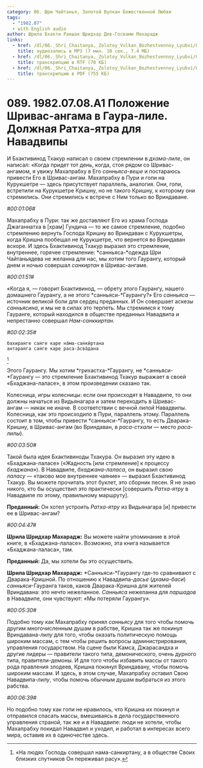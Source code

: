 ```yaml
---
category: 06. Шри Чайтанья, Золотой Вулкан Божественной Любви
tags:
  - "1982.07"
  - with English audio
author: Шрила Бхакти Ракшак Шридхар Дев-Госвами Махарадж
links:
  - href: /dl/06._Shri_Chaitanya,_Zolotoy_Vulkan_Bozhestvennoy_Lyubvi/089_1982.07.08.A1_SridharMj_Polozhenie_Shrivas-angama_v_gaura-lile___Dolzhnaja_Ratha-jatra_dlja_Navadvipy.mp3
    title: аудиозапись в MP3 (7 мин. 10 сек., 7.4 МБ)
  - href: /dl/06._Shri_Chaitanya,_Zolotoy_Vulkan_Bozhestvennoy_Lyubvi/089_1982.07.08.A1_SridharMj_Polozhenie_Shrivas-angama_v_gaura-lile___Dolzhnaja_Ratha-jatra_dlja_Navadvipy.rtf
    title: транскрипцию в RTF (70 КБ)
  - href: /dl/06._Shri_Chaitanya,_Zolotoy_Vulkan_Bozhestvennoy_Lyubvi/089_1982.07.08.A1_SridharMj_Polozhenie_Shrivas-angama_v_gaura-lile___Dolzhnaja_Ratha-jatra_dlja_Navadvipy.pdf
    title: транскрипцию в PDF (755 КБ)
---
```


# 089. 1982.07.08.A1 Положение Шривас-ангама в Гаура-лиле. Должная Ратха-ятра для Навадвипы

И Бхактивинод Тхакур написал о своем стремлении в *дхама-лиле*, он написал: «Когда придет тот день, когда, стоя рядом со Шривас-ангамом, я увижу Махапрабху в Его *санньяса-веше* и постараюсь привести Его в Шривас-ангам. Махапрабху в Пури и гопи на Курукшетре — здесь присутствует параллель, аналогия. Они, гопи, встретили на Курукшетре Кришну, но не такого Кришну, к которому они стремились. Они стремились к встрече с Ним только во Вриндаване.

*#00:01:06#*

Махапрабху в Пури: так же доставляют Его из храма Господа Джаганнатха в [храм] Гундича — то же самое стремление, подобно стремлению вернуть Господа Кришну во Вриндаван с Курукшетры, когда Кришна пообещал не Курукшетре, что вернется во Вриндаван вскоре. И здесь Бхактивинод Тхакур выразил это стремление, внутреннее, горячее стремление: *санньяса-*одежда Шри Чайтаньядева не желанна для нас, мы хотим того Гаурангу, который днем и ночью совершал *санкиртан* в Шривас-ангаме.

*#00:01:51#*

«Когда я, — говорит Бхактивинод, — обрету этого Гаурангу, нашего домашнего Гаурангу, а не этого *санньяси-*Гаурангу?» Его *санньяса* — источник великой боли для сердец преданных. И Он совершает аскезы *санньясина*, и мы не в силах это терпеть. Мы стремимся к тому Гауранге, который находился в обществе преданных Навадвипа и непрестанно совершал *Нам-санккиртан.*

*#00:02:35#*

    бахиран̇ге сан̇ге каре на̄ма-сан̇кӣртана
    антаран̇га сан̇ге каре раса-а̄сва̄дана
[^_ftn1]

Этого Гаурангу. Мы хотим *грихастха-*Гаурангу, не *санньяси-*Гаурангу — это стремление Бхактивинод Тхакур выражает в своей «Бхаджана-лаласе», в этом произведении сказано так.

Колесница, игры колесницы: если они происходят в Навадвипе, то они должны начаться из Видьянагара и затем переходить в Шривас-ангам — никак не иначе. В соответствии с вечной *лилой* Навадвипы. Колесница, как это происходило в Пури, параллель этому. Параллель состоит в том, чтобы привести *санньяси-*Гаурангу, то есть Дварака-Кришну, в Шривас-ангам (во Вриндаван, в *раса-стхали* — место *раса-лилы*).

*#00:03:50#*

Такой была идея Бхактивиноды Тхакура. Он выразил эту идею в «Бхаджана-лаласе» («Жадность [или стремление] к процессу *бхаджана*»). В Навадвипе, *бхаджана-лаласа*, он выразил свою *лаласу* — «таково мое внутреннее чаяние» — выразил Бхактивинод Тхакур. Вы можете прочитать этот буклет, это сборник песен. Я не знаю никого, кто бы осуществил это практически [совершить *Ратха-ятру* в Навадвипе по этому, правильному маршруту].

**Преданный:** Он хотел устроить *Ратха-ятру* из Видьянагара [и] привести ее в Шривас-ангам?

*#00:04:47#*

**Шрила Шридхар Махарадж:** Вы можете найти упоминание в этой книге, в «Бхаджана-лаласе». Возможно, эта книга называется «Бхаджана-лаласа», там.

**Преданный:** Да, мы хотели бы это осуществить.

**Шрила Шридхар Махарадж:** *Санньяси-*Гаурангу где-то сравнивают с Дварака-Кришной. По отношению к Навадвипа-*дасье* (*дхама-баси*) *санньяси*-Гауранга таков, каков Дварака-Кришна для жителей Вриндавана: это нечто нежеланное. *Санньяса* нежеланна для *паршадов* в Навадвипе, они чувствуют: «Мы потеряли Гаурангу».

*#00:05:30#*

Подобно тому как Махапрабху принял *санньясу* для того чтобы помочь другим многочисленным душам в рабстве, Кришна так же покинул Вриндавана-*лилу* для того, чтобы оказать политическую помощь широким массам, с тем чтобы решить вопросы администрирования, управления государством. На сцене были Камса, Джарасандха и другие лидеры — правители такого типа, демонического, очень дурного типа, правители-демоны. И для того чтобы избавить массы от такого рода правления злодеев, Кришна покинул Вриндавану, чтобы помочь широким массам. И здесь, в этом случае, Махапрабху оставил Свою Навадвипа-*лилу*, чтобы помочь обычным душам выбраться из этого рабства.

*#00:06:39#*

Но подобно тому как гопи не нравилось, что Кришна их покинул и отправился спасать массы, вмешиваясь в дела государственного управления страной, так же и в Навадвипе: люди не хотели, чтобы Махапрабху покидал Навадвип и уходил, и работал в интересах всего мира, оставив их в одиночестве здесь.



[^_ftn1]: «На людях Господь совершал нама-санкиртану, а в обществе Своих близких спутников Он переживал расу».

